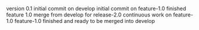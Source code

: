 version 0.1 
initial commit on develop
initial commit on feature-1.0
finished feature 1.0 
merge from develop for release-2.0
continuous work on feature-1.0
feature-1.0 finished and ready to be merged into develop 